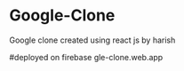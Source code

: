 # Google-Clone
Google clone created using react js by harish

#deployed on firebase
gle-clone.web.app
